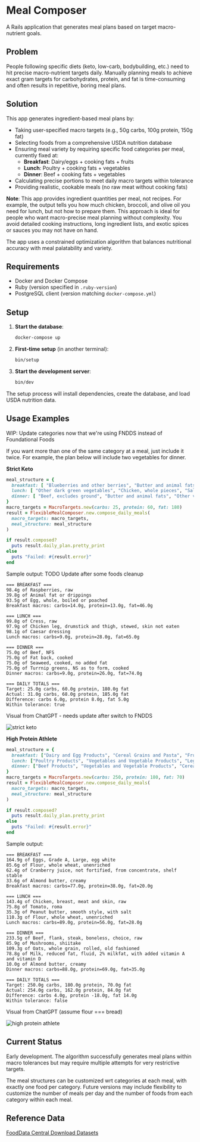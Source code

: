 # Meal Composer

A Rails application that generates meal plans based on target macro-nutrient goals.

## Problem

People following specific diets (keto, low-carb, bodybuilding, etc.) need to hit precise macro-nutrient targets daily. Manually planning meals to achieve exact gram targets for carbohydrates, protein, and fat is time-consuming and often results in repetitive, boring meal plans.

## Solution

This app generates ingredient-based meal plans by:

- Taking user-specified macro targets (e.g., 50g carbs, 100g protein, 150g fat)
- Selecting foods from a comprehensive USDA nutrition database
- Ensuring meal variety by requiring specific food categories per meal, currently fixed at:
  - **Breakfast**: Dairy/eggs + cooking fats + fruits
  - **Lunch**: Poultry + cooking fats + vegetables
  - **Dinner**: Beef + cooking fats + vegetables
- Calculating precise portions to meet daily macro targets within tolerance
- Providing realistic, cookable meals (no raw meat without cooking fats)

**Note**: This app provides ingredient quantities per meal, not recipes. For example, the output tells you how much chicken, broccoli, and olive oil you need for lunch, but not how to prepare them. This approach is ideal for people who want macro-precise meal planning without complexity. You avoid detailed cooking instructions, long ingredient lists, and exotic spices or sauces you may not have on hand.

The app uses a constrained optimization algorithm that balances nutritional accuracy with meal palatability and variety.

## Requirements

- Docker and Docker Compose
- Ruby (version specified in `.ruby-version`)
- PostgreSQL client (version matching `docker-compose.yml`)

## Setup

1. **Start the database**:
   ```bash
   docker-compose up
   ```

2. **First-time setup** (in another terminal):
   ```bash
   bin/setup
   ```

3. **Start the development server**:
   ```bash
   bin/dev
   ```

The setup process will install dependencies, create the database, and load USDA nutrition data.

## Usage Examples

WIP: Update categories now that we're using FNDDS instead of Foundational Foods

If you want more than one of the same category at a meal, just include it twice. For example, the plan below will include two vegetables for dinner.

**Strict Keto**

```ruby
meal_structure = {
  breakfast: [ "Blueberries and other berries", "Butter and animal fats", "Eggs and omelets" ],
  lunch: [ "Other dark green vegetables", "Chicken, whole pieces", "Salad dressings and vegetable oils" ],
  dinner: [ "Beef, excludes ground", "Butter and animal fats", "Other vegetables and combinations", "Other dark green vegetables" ]
}
macro_targets = MacroTargets.new(carbs: 25, protein: 60, fat: 180)
result = FlexibleMealComposer.new.compose_daily_meals(
  macro_targets: macro_targets,
  meal_structure: meal_structure
)

if result.composed?
  puts result.daily_plan.pretty_print
else
  puts "Failed: #{result.error}"
end
```

Sample output: TODO Update after some foods cleanup

```
=== BREAKFAST ===
98.4g of Raspberries, raw
39.8g of Animal fat or drippings
93.5g of Egg, whole, boiled or poached
Breakfast macros: carbs=14.0g, protein=13.0g, fat=46.0g

=== LUNCH ===
99.8g of Cress, raw
97.9g of Chicken leg, drumstick and thigh, stewed, skin not eaten
98.1g of Caesar dressing
Lunch macros: carbs=9.0g, protein=28.0g, fat=65.0g

=== DINNER ===
75.0g of Beef, NFS
75.0g of Fat back, cooked
75.0g of Seaweed, cooked, no added fat
75.0g of Turrnip greens, NS as to form, cooked
Dinner macros: carbs=9.0g, protein=26.0g, fat=74.0g

=== DAILY TOTALS ===
Target: 25.0g carbs, 60.0g protein, 180.0g fat
Actual: 31.0g carbs, 68.0g protein, 185.0g fat
Difference: carbs 6.0g, protein 8.0g, fat 5.0g
Within tolerance: true
```

Visual from ChatGPT - needs update after switch to FNDDS

![strict keto](docs/images/strict-keto.png "strict keto")

**High Protein Athlete**

```ruby
meal_structure = {
  breakfast: ["Dairy and Egg Products", "Cereal Grains and Pasta", "Fruits and Fruit Juices", "Nut and Seed Products"],
  lunch: ["Poultry Products", "Vegetables and Vegetable Products", "Legumes and Legume Products", "Cereal Grains and Pasta"],
  dinner: ["Beef Products", "Vegetables and Vegetable Products", "Cereal Grains and Pasta", "Dairy and Egg Products", "Nut and Seed Products"]
}
macro_targets = MacroTargets.new(carbs: 250, protein: 180, fat: 70)
result = FlexibleMealComposer.new.compose_daily_meals(
  macro_targets: macro_targets,
  meal_structure: meal_structure
)

if result.composed?
  puts result.daily_plan.pretty_print
else
  puts "Failed: #{result.error}"
end
```

Sample output:

```
=== BREAKFAST ===
164.9g of Eggs, Grade A, Large, egg white
85.6g of Flour, whole wheat, unenriched
62.4g of Cranberry juice, not fortified, from concentrate, shelf stable
33.6g of Almond butter, creamy
Breakfast macros: carbs=77.0g, protein=38.0g, fat=20.0g

=== LUNCH ===
143.4g of Chicken, breast, meat and skin, raw
75.8g of Tomato, roma
35.3g of Peanut butter, smooth style, with salt
110.3g of Flour, whole wheat, unenriched
Lunch macros: carbs=89.0g, protein=56.0g, fat=28.0g

=== DINNER ===
233.5g of Beef, flank, steak, boneless, choice, raw
85.9g of Mushrooms, shiitake
109.3g of Oats, whole grain, rolled, old fashioned
78.8g of Milk, reduced fat, fluid, 2% milkfat, with added vitamin A and vitamin D
10.0g of Almond butter, creamy
Dinner macros: carbs=88.0g, protein=69.0g, fat=35.0g

=== DAILY TOTALS ===
Target: 250.0g carbs, 180.0g protein, 70.0g fat
Actual: 254.0g carbs, 162.0g protein, 84.0g fat
Difference: carbs 4.0g, protein -18.0g, fat 14.0g
Within tolerance: false
```

Visual from ChatGPT (assume flour === bread)

![high protein athlete](docs/images/high-protein-athlete.png "high protein athlete")

## Current Status

Early development. The algorithm successfully generates meal plans within macro tolerances but may require multiple attempts for very restrictive targets.

The meal structures can be customized wrt categories at each meal, with exactly one food per category. Future versions may include flexibility to customize the number of meals per day and the number of foods from each category within each meal.

## Reference Data

[FoodData Central Download Datasets](https://fdc.nal.usda.gov/download-datasets)
